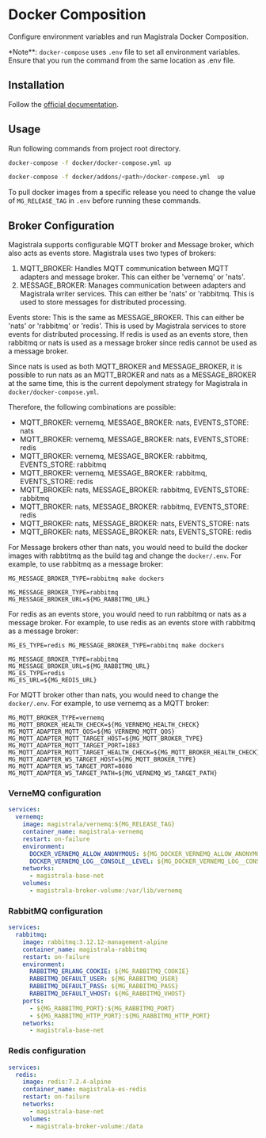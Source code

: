 # Docker Composition

Configure environment variables and run Magistrala Docker Composition.

\*Note\*\*: `docker-compose` uses `.env` file to set all environment variables. Ensure that you run the command from the same location as .env file.

## Installation

Follow the [official documentation](https://docs.docker.com/compose/install/).

## Usage

Run following commands from project root directory.

```bash
docker-compose -f docker/docker-compose.yml up
```

```bash
docker-compose -f docker/addons/<path>/docker-compose.yml  up
```

To pull docker images from a specific release you need to change the value of `MG_RELEASE_TAG` in `.env` before running these commands.

## Broker Configuration

Magistrala supports configurable MQTT broker and Message broker, which also acts as events store. Magistrala uses two types of brokers:

1. MQTT_BROKER: Handles MQTT communication between MQTT adapters and message broker. This can either be 'vernemq' or 'nats'.
2. MESSAGE_BROKER: Manages communication between adapters and Magistrala writer services. This can either be 'nats' or 'rabbitmq. This is used to store messages for distributed processing.

Events store: This is the same as MESSAGE_BROKER. This can either be 'nats' or 'rabbitmq' or 'redis'. This is used by Magistrala services to store events for distributed processing. If redis is used as an events store, then rabbitmq or nats is used as a message broker since redis cannot be used as a message broker.

Since nats is used as both MQTT_BROKER and MESSAGE_BROKER, it is possible to run nats as an MQTT_BROKER and nats as a MESSAGE_BROKER at the same time, this is the current depolyment strategy for Magistrala in `docker/docker-compose.yml`.

Therefore, the following combinations are possible:

- MQTT_BROKER: vernemq, MESSAGE_BROKER: nats, EVENTS_STORE: nats
- MQTT_BROKER: vernemq, MESSAGE_BROKER: nats, EVENTS_STORE: redis
- MQTT_BROKER: vernemq, MESSAGE_BROKER: rabbitmq, EVENTS_STORE: rabbitmq
- MQTT_BROKER: vernemq, MESSAGE_BROKER: rabbitmq, EVENTS_STORE: redis
- MQTT_BROKER: nats, MESSAGE_BROKER: rabbitmq, EVENTS_STORE: rabbitmq
- MQTT_BROKER: nats, MESSAGE_BROKER: rabbitmq, EVENTS_STORE: redis
- MQTT_BROKER: nats, MESSAGE_BROKER: nats, EVENTS_STORE: nats
- MQTT_BROKER: nats, MESSAGE_BROKER: nats, EVENTS_STORE: redis

For Message brokers other than nats, you would need to build the docker images with rabbtitmq as the build tag and change the `docker/.env`. For example, to use rabbitmq as a message broker:

```env
MG_MESSAGE_BROKER_TYPE=rabbitmq make dockers
```

```env
MG_MESSAGE_BROKER_TYPE=rabbitmq
MG_MESSAGE_BROKER_URL=${MG_RABBITMQ_URL}
```

For redis as an events store, you would need to run rabbitmq or nats as a message broker. For example, to use redis as an events store with rabbitmq as a message broker:

```env
MG_ES_TYPE=redis MG_MESSAGE_BROKER_TYPE=rabbitmq make dockers
```

```env
MG_MESSAGE_BROKER_TYPE=rabbitmq
MG_MESSAGE_BROKER_URL=${MG_RABBITMQ_URL}
MG_ES_TYPE=redis
MG_ES_URL=${MG_REDIS_URL}
```

For MQTT broker other than nats, you would need to change the `docker/.env`. For example, to use vernemq as a MQTT broker:

```env
MG_MQTT_BROKER_TYPE=vernemq
MG_MQTT_BROKER_HEALTH_CHECK=${MG_VERNEMQ_HEALTH_CHECK}
MG_MQTT_ADAPTER_MQTT_QOS=${MG_VERNEMQ_MQTT_QOS}
MG_MQTT_ADAPTER_MQTT_TARGET_HOST=${MG_MQTT_BROKER_TYPE}
MG_MQTT_ADAPTER_MQTT_TARGET_PORT=1883
MG_MQTT_ADAPTER_MQTT_TARGET_HEALTH_CHECK=${MG_MQTT_BROKER_HEALTH_CHECK}
MG_MQTT_ADAPTER_WS_TARGET_HOST=${MG_MQTT_BROKER_TYPE}
MG_MQTT_ADAPTER_WS_TARGET_PORT=8080
MG_MQTT_ADAPTER_WS_TARGET_PATH=${MG_VERNEMQ_WS_TARGET_PATH}
```

### VerneMQ configuration

```yaml
services:
  vernemq:
    image: magistrala/vernemq:${MG_RELEASE_TAG}
    container_name: magistrala-vernemq
    restart: on-failure
    environment:
      DOCKER_VERNEMQ_ALLOW_ANONYMOUS: ${MG_DOCKER_VERNEMQ_ALLOW_ANONYMOUS}
      DOCKER_VERNEMQ_LOG__CONSOLE__LEVEL: ${MG_DOCKER_VERNEMQ_LOG__CONSOLE__LEVEL}
    networks:
      - magistrala-base-net
    volumes:
      - magistrala-broker-volume:/var/lib/vernemq
```

### RabbitMQ configuration

```yaml
services:
  rabbitmq:
    image: rabbitmq:3.12.12-management-alpine
    container_name: magistrala-rabbitmq
    restart: on-failure
    environment:
      RABBITMQ_ERLANG_COOKIE: ${MG_RABBITMQ_COOKIE}
      RABBITMQ_DEFAULT_USER: ${MG_RABBITMQ_USER}
      RABBITMQ_DEFAULT_PASS: ${MG_RABBITMQ_PASS}
      RABBITMQ_DEFAULT_VHOST: ${MG_RABBITMQ_VHOST}
    ports:
      - ${MG_RABBITMQ_PORT}:${MG_RABBITMQ_PORT}
      - ${MG_RABBITMQ_HTTP_PORT}:${MG_RABBITMQ_HTTP_PORT}
    networks:
      - magistrala-base-net
```

### Redis configuration

```yaml
services:
  redis:
    image: redis:7.2.4-alpine
    container_name: magistrala-es-redis
    restart: on-failure
    networks:
      - magistrala-base-net
    volumes:
      - magistrala-broker-volume:/data
```
